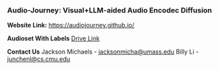 ### Audio-Journey: Visual+LLM-aided Audio Encodec Diffusion  

**Website Link:** https://audiojourney.github.io/

**Audioset With Labels**
[Drive Link](https://drive.google.com/file/d/1XxyyV48nIYoSBg0Xx1GST_wEiN307-F8/view?usp=sharing)


**Contact Us**
Jackson Michaels - jacksonmicha@umass.edu
Billy Li - junchenl@cs.cmu.edu